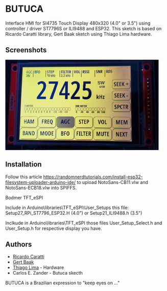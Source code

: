 
# BUTUCA

Interface HMI for SI4735 Touch Display 480x320 (4.0" or 3.5") using controller / driver ST7796S or ILI9488 and ESP32.
This sketch is based on Ricardo Caratti library, Gert Baak sketch using Thiago Lima hardware.

## Screenshots

![](https://github.com/RednazPublic/Butuca-SI4735/blob/main/Images/Butuca%20SI4735.png)

  
## Installation 

Follow this article https://randomnerdtutorials.com/install-esp32-filesystem-uploader-arduino-ide/ to upload NotoSans-CB11.vlw and NotoSans-ECB18.vlw into SPIFFS.

Bodmer TFT_eSPI

Include in Arduino\libraries\TFT_eSPI\User_Setups this file: Setup27_RPi_ST7796_ESP32.H (4.0") or Setup21_ILI9488.h (3.5")

Inclkude in Arduino\libraries\TFT_eSPI those files User_Setup_Select.h and User_Setup.h for respective display you have.
    
## Authors

- [Ricardo Caratti](https://github.com/pu2clr/SI4735)
- [Gert Baak](https://github.com/pe0mgb/SI4735-Radio-ESP32-Touchscreen-Arduino)
- [Thiago Lima](https://www.facebook.com/groups/1121785218031286/) - Hardware 
- Carlos E. Zander - Butuca skecth

BUTUCA is a Brazilian expression to "keep eyes on ..."

  
